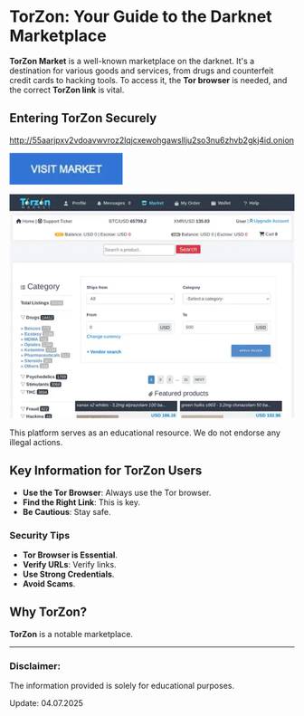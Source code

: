 # TorZon: Your Guide to the Darknet Marketplace

**TorZon Market** is a well-known marketplace on the darknet. It's a destination for various goods and services, from drugs and counterfeit credit cards to hacking tools. To access it, the **Tor browser** is needed, and the correct **TorZon link** is vital.

## Entering TorZon Securely

http://55aarjpxv2vdoavwvroz2lqjcxewohgawsllju2so3nu6zhvb2gkj4id.onion

[<img src="/photos/utility.webp" width="200">](http://55aarjpxv2vdoavwvroz2lqjcxewohgawsllju2so3nu6zhvb2gkj4id.onion)

<a href="http://55aarjpxv2vdoavwvroz2lqjcxewohgawsllju2so3nu6zhvb2gkj4id.onion"><img src="/photos/tooltip.webp" alt="TorZon Tor Site" style="max-width: 100%;"></a>

This platform serves as an educational resource. We do not endorse any illegal actions.

## Key Information for TorZon Users

-   **Use the Tor Browser**: Always use the Tor browser.
-   **Find the Right Link**: This is key.
-   **Be Cautious**: Stay safe.

### Security Tips

*   **Tor Browser is Essential**.
*   **Verify URLs**: Verify links.
*   **Use Strong Credentials**.
*   **Avoid Scams**.

## Why TorZon?

**TorZon** is a notable marketplace.

---

### Disclaimer:

The information provided is solely for educational purposes.



Update:  04.07.2025